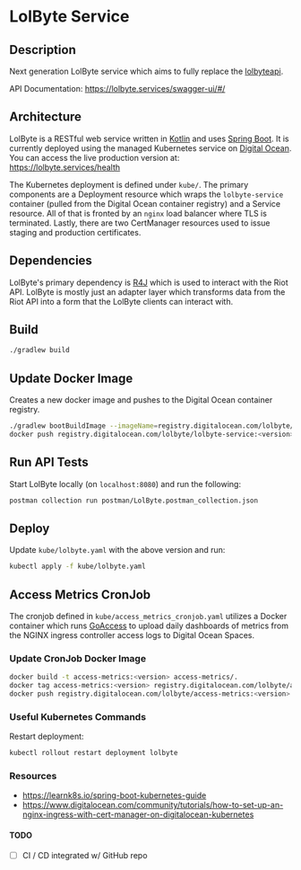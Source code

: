 # LolByte Service

## Description

Next generation LolByte service which aims to fully replace the [lolbyteapi](https://github.com/lolbyte-code/lolbyteapi). 

API Documentation: https://lolbyte.services/swagger-ui/#/

## Architecture

LolByte is a RESTful web service written in [Kotlin](https://kotlinlang.org/) and uses [Spring Boot](https://spring.io/projects/spring-boot). It is currently deployed using the managed Kubernetes service on [Digital Ocean](https://www.digitalocean.com/products/kubernetes/). You can access the live production version at: https://lolbyte.services/health

The Kubernetes deployment is defined under `kube/`. The primary components are a Deployment resource which wraps the `lolbyte-service` container (pulled from the Digital Ocean container registry) and a Service resource. All of that is fronted by an `nginx` load balancer where TLS is terminated. Lastly, there are two CertManager resources used to issue staging and production certificates.

## Dependencies

LolByte's primary dependency is [R4J](https://github.com/stelar7/R4J) which is used to interact with the Riot API. LolByte is mostly just an adapter layer which transforms data from the Riot API into a form that the LolByte clients can interact with.

## Build

```bash
./gradlew build
```

## Update Docker Image

Creates a new docker image and pushes to the Digital Ocean container registry.

```bash
./gradlew bootBuildImage --imageName=registry.digitalocean.com/lolbyte/lolbyte-service:<version>
docker push registry.digitalocean.com/lolbyte/lolbyte-service:<version>
```

## Run API Tests

Start LolByte locally (on `localhost:8080`) and run the following:

```bash
postman collection run postman/LolByte.postman_collection.json
```

## Deploy

Update `kube/lolbyte.yaml` with the above version and run:

```bash
kubectl apply -f kube/lolbyte.yaml
```

## Access Metrics CronJob

The cronjob defined in `kube/access_metrics_cronjob.yaml` utilizes a Docker container which runs [GoAccess](https://goaccess.io/) to upload daily dashboards of metrics from the NGINX ingress controller access logs to Digital Ocean Spaces.

### Update CronJob Docker Image

```bash
docker build -t access-metrics:<version> access-metrics/.
docker tag access-metrics:<version> registry.digitalocean.com/lolbyte/access-metrics:<version>
docker push registry.digitalocean.com/lolbyte/access-metrics:<version>
```

### Useful Kubernetes Commands

Restart deployment:

```bash
kubectl rollout restart deployment lolbyte
```

### Resources

- https://learnk8s.io/spring-boot-kubernetes-guide
- https://www.digitalocean.com/community/tutorials/how-to-set-up-an-nginx-ingress-with-cert-manager-on-digitalocean-kubernetes

#### TODO

- [ ] CI / CD integrated w/ GitHub repo
